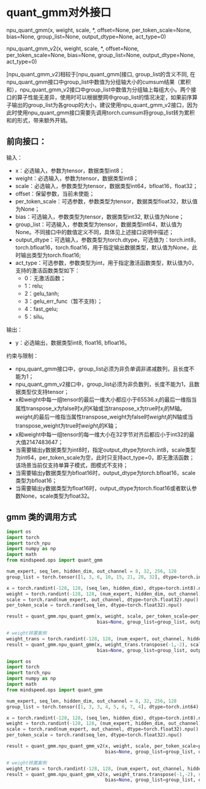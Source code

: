 # quant_gmm对外接口

npu_quant_gmm(x, weight, scale, *, offset=None, per_token_scale=None, bias=None, group_list=None,
output_dtype=None, act_type=0)

npu_quant_gmm_v2(x, weight, scale, *, offset=None, per_token_scale=None, bias=None, group_list=None,
output_dtype=None, act_type=0)

[npu_quant_gmm_v2]相较于[npu_quant_gmm]接口, group_list的含义不同, 在npu_quant_gmm接口中group_list中数值为分组轴大小的cumsum结果（累积和），npu_quant_gmm_v2接口中group_list中数值为分组轴上每组大小。两个接口的算子性能无差异，使用时可以根据整网中group_list的情况决定，如果前序算子输出的group_list为各group的大小，建议使用npu_quant_gmm_v2接口，因为此时使用npu_quant_gmm接口需要先调用torch.cumsum将group_list转为累积和的形式，带来额外开销。

## 前向接口：

输入：

- x：必选输入，参数为tensor，数据类型int8；
- weight：必选输入，参数为tensor，数据类型int8；
- scale：必选输入，参数类型为tensor，数据类型int64，bfloat16，float32；
- offset：保留参数，当前未使能；
- per_token_scale：可选参数，参数类型为tensor，数据类型float32，默认值为None；
- bias：可选输入，参数类型为tensor，数据类型int32, 默认值为None；
- group_list：可选输入，参数类型为tensor，数据类型int64，默认值为None。不同接口中的数值定义不同，具体见上述接口说明中描述；
- output_dtype：可选输入，参数类型为torch.dtype，可选值为：torch.int8，torch.bfloat16，torch.float16，用于指定输出数据类型，默认值为None，此时输出类型为torch.float16;
- act_type：可选参数，参数类型为int，用于指定激活函数类型，默认值为0，支持的激活函数类型如下：
  - 0：无激活函数；
  - 1：relu;
  - 2：gelu_tanh;
  - 3：gelu_err_func（暂不支持）；
  - 4：fast_gelu;
  - 5：silu。

输出：

- y：必选输出，数据类型int8, float16, bfloat16。

约束与限制：

- npu_quant_gmm接口中，group_list必须为非负单调非递减数列，且长度不能为1；
- npu_quant_gmm_v2接口中，group_list必须为非负数列，长度不能为1，且数据类型仅支持tensor；
- x和weight中每一组tensor的最后一维大小都应小于65536.$x_i$的最后一维指当属性transpose_x为false时$x_i$的K轴或当transpose_x为true时$x_i$的M轴。$weight_i$的最后一维指当属性transpose_weight为false时$weight_i$的N轴或当transpose_weight为true时$weight_i$的K轴；
- x和weight中每一组tensor的每一维大小在32字节对齐后都应小于int32的最大值2147483647；
- 当需要输出y数据类型为int8时，指定output_dtype为torch.int8，scale类型为int64，per_token_scale为空，此时只支持act_type=0，即无激活函数；该场景当前仅支持单算子模式，图模式不支持；
- 当需要输出y数据类型为bfloat16时，output_dtype为torch.bfloat16，scale类型为bfloat16；
- 当需要输出y数据类型为float16时，output_dtype为torch.float16或者默认参数None，scale类型为float32。

## gmm 类的调用方式

```python
import os
import torch
import torch_npu
import numpy as np
import math
from mindspeed.ops import quant_gmm

num_expert, seq_len, hidden_dim, out_channel = 8, 32, 256, 128
group_list = torch.tensor([1, 3, 6, 10, 15, 21, 28, 32], dtype=torch.int64).npu()

x = torch.randint(-128, 128, (seq_len, hidden_dim), dtype=torch.int8).npu()
weight = torch.randint(-128, 128, (num_expert, hidden_dim, out_channel), dtype=torch.int8).npu()
scale = torch.rand(num_expert, out_channel, dtype=torch.float32).npu()
per_token_scale = torch.rand(seq_len, dtype=torch.float32).npu()

result = quant_gmm.npu_quant_gmm(x, weight, scale, per_token_scale=per_token_scale,
                                 bias=None, group_list=group_list, output_dtype=torch.float16)

# weight转置案例
weight_trans = torch.randint(-128, 128, (num_expert, out_channel, hidden_dim), dtype=torch.int8).npu()
result = quant_gmm.npu_quant_gmm(x, weight_trans.transpose(-1,-2), scale, per_token_scale=per_token_scale,
                                 bias=None, group_list=group_list, output_dtype=torch.float16)
```

```python
import os
import torch
import torch_npu
import numpy as np
import math
from mindspeed.ops import quant_gmm

num_expert, seq_len, hidden_dim, out_channel = 8, 32, 256, 128
group_list = torch.tensor([1, 3, 3, 4, 5, 6, 7, 4], dtype=torch.int64).npu()

x = torch.randint(-128, 128, (seq_len, hidden_dim), dtype=torch.int8).npu()
weight = torch.randint(-128, 128, (num_expert, hidden_dim, out_channel), dtype=torch.int8).npu()
scale = torch.rand(num_expert, out_channel, dtype=torch.float32).npu()
per_token_scale = torch.rand(seq_len, dtype=torch.float32).npu()

result = quant_gmm.npu_quant_gmm_v2(x, weight, scale, per_token_scale=per_token_scale,
                                    bias=None, group_list=group_list, output_dtype=torch.float16)

# weight转置案例
weight_trans = torch.randint(-128, 128, (num_expert, out_channel, hidden_dim), dtype=torch.int8).npu()
result = quant_gmm.npu_quant_gmm_v2(x, weight_trans.transpose(-1,-2), scale, per_token_scale=per_token_scale,
                                    bias=None, group_list=group_list, output_dtype=torch.float16)
```
